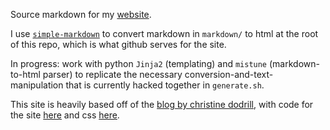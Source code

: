 Source markdown for my [website](https://amar1729.github.io/).

I use [`simple-markdown`](https://github.com/Khan/simple-markdown) to convert markdown in `markdown/` to html at the root of this repo, which is what github serves for the site.

In progress: work with python `Jinja2` (templating) and `mistune` (markdown-to-html parser) to replicate the necessary conversion-and-text-manipulation that is currently hacked together in `generate.sh`.

This site is heavily based off of the [blog by christine dodrill](https://christine.website/blog), with code for the site [here](https://github.com/Xe/site) and css [here](https://github.com/Xe/gruvbox-css).
